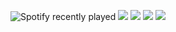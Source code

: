 
![Spotify recently played](https://spotify-recently-played-readme.vercel.app/api?user=314rxzazn6kkma6z2ax2jibmpreu&width=770)
![](https://raw.githubusercontent.com/OMD0118/stats/master/generated/overview.svg#gh-dark-mode-only)
![](https://raw.githubusercontent.com/OMD0118/stats/master/generated/overview.svg#gh-light-mode-only)
![](https://raw.githubusercontent.com/OMD0118/stats/master/generated/languages.svg#gh-dark-mode-only)
![](https://raw.githubusercontent.com/username/stats/master/generated/languages.svg#gh-light-mode-only)
